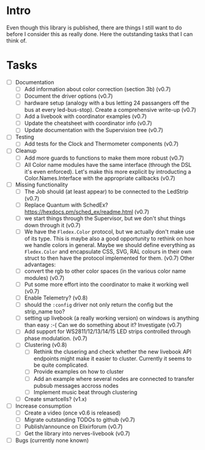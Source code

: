 <!--
Copyright 2023-2024, Matthias Reik <fledex@reik.org>

SPDX-License-Identifier: Apache-2.0
-->

# Intro
Even though this library is published, there are things I still want to do before I consider this as really done. Here the outstanding tasks that I can think of.

# Tasks
- [ ] Documentation
  - [ ] Add information about color correction (section 3b) (v0.7)
  - [ ] Document the driver options (v0.7)
  - [ ] hardware setup (analogy with a bus letting 24 passangers off the bus at every led-bus-stop). Create a comprehensive write-up (v0.7)
  - [ ] Add a livebook with coordinator examples (v0.7)
  - [ ] Update the cheatsheet with coordinator info (v0.7)
  - [ ] Update documentation with the Supervision tree (v0.7)
- [ ] Testing
  - [ ] Add tests for the Clock and Thermometer components (v0.7)
- [ ] Cleanup
  - [ ] Add more guards to functions to make them more robust (v0.7)
  - [ ] All Color name modules have the same interface (through the DSL it's even enforced). Let's make this more explicit by introducting a Color.Names.Interface with the appropriate callbacks (v0.7)
- [ ] Missing functionality
  - [ ] The Job should (at least appear) to be connected to the LedStrip (v0.7)
  - [ ] Replace Quantum with SchedEx? https://hexdocs.pm/sched_ex/readme.html (v0.7)
  - [ ] we start things through the Supervisor, but we don't shut things down through it (v0.7)
  - [ ] We have the `Fledex.Color` protocol, but we actually don't make use of its type. This is maybe also a good opportunity to rethink on how we handle colors in general. Maybe we should define everything as `Fledex.Color` and encapsulate CSS, SVG, RAL colours in their own struct to then have the protocol implemented for them. (v0.7)
  Other advantages:
  - [ ] convert the rgb to other color spaces (in the various color name modules) (v0.7)
  - [ ] Put some more effort into the coordinator to make it working well (v0.7)
  - [ ] Enable Telemetry? (v0.8)
  - [ ] should the `:config` driver not only return the config but the strip_name too?
  - [ ] setting up livebook (a really working version) on windows is anything than easy :-( Can we do something about it? Investigate (v0.7)
  - [ ] Add support for WS2811/12/13/14/15 LED strips controlled through phase modulation. (v0.7)
  - [ ] Clustering (v0.8)
    - [ ] Rethink the clusering and check whether the new livebook API endpoints might make it easier to cluster. Currently it seems to be quite complicated.
    - [ ] Provide examples on how to cluster
    - [ ] Add an example where several nodes are connected to transfer pubsub messages accross nodes
    - [ ] Implement music beat through clustering
  - [ ] Create smartcells? (v1.x)
- [ ] Increase consumption
  - [ ] Create a video (once v0.6 is released)
  - [ ] Migrate outstanding TODOs to github (v0.7)
  - [ ] Publish/announce on Elixirforum (v0.7)
  - [ ] Get the library into nerves-livebook (v0.7)
- [ ] Bugs (currently none known)
